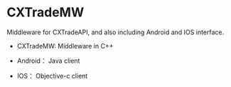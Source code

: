 CXTradeMW
=========

Middleware for CXTradeAPI, and also including Android and IOS interface.



* CXTradeMW: Middleware in C++

* Android： Java client

* IOS： Objective-c client


